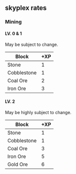 ## skyplex rates

### Mining

#### LV. 0 & 1
May be subject to change.

| Block | +XP |
| ----- | --- |
| Stone | 1 |
| Cobblestone | 1 |
| Coal Ore | 2 |
| Iron Ore | 3 |

#### LV. 2
May be highly subject to change.

| Block | +XP |
| ----- | --- |
| Stone | 1 |
| Cobblestone | 1 |
| Coal Ore | 3 |
| Iron Ore | 5 |
| Gold Ore | 6 |